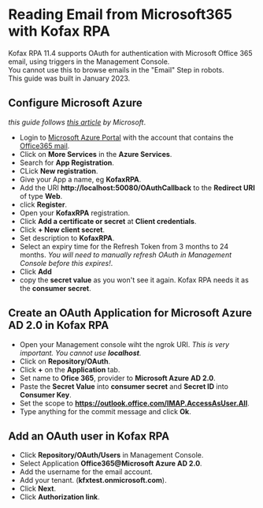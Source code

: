 # Reading Email from Microsoft365 with Kofax RPA
Kofax RPA 11.4 supports OAuth for authentication with Microsoft Office 365 email, using triggers in the Management Console.  
You cannot use this to browse emails in the "Email" Step in robots.  
This guide was built in January 2023.

## Configure Microsoft Azure
*this guide follows [this article](https://learn.microsoft.com/en-us/exchange/client-developer/legacy-protocols/how-to-authenticate-an-imap-pop-smtp-application-by-using-oauth) by Microsoft*.
* Login to [Microsoft Azure Portal](https://portal.azure.com) with the account that contains the [Office365 mail](https://outlook.office.com).
* Click on **More Services** in the **Azure Services**.
* Search for **App Registration**.
* CLick **New registration**.
* Give your App a name, eg **KofaxRPA**.
* Add the URI **http://localhost:50080/OAuthCallback** to the **Redirect URI** of type **Web**.
* click **Register**.
* Open your **KofaxRPA** registration.
* Click **Add a certificate or secret** at **Client credentials**.
* Click **+ New client secret**.
* Set description to **KofaxRPA**.
* Select an expiry time for the Refresh Token from 3 months to 24 months. *You will need to manually refresh OAuth in Management Console before this expires!*.
* Click **Add**
* copy the **secret value** as you won't see it again. Kofax RPA needs it as the **consumer secret**.

## Create an OAuth Application for Microsoft Azure AD 2.0 in Kofax RPA 
* Open your Management console wiht the ngrok URI. *This is very important. You cannot use **localhost**.*  
* Click on **Repository/OAuth**.
* Click **+** on the **Application** tab.
* Set name to **Ofice 365**, provider to **Microsoft Azure AD 2.0**.
* Paste the **Secret Value** into **consumer secret** and **Secret ID** into **Consumer Key**.
* Set the scope to **https://outlook.office.com/IMAP.AccessAsUser.All**.
* Type anything for the commit message and click **Ok**.
## Add an OAuth user in Kofax RPA
* Click **Repository/OAuth/Users** in Management Console.
* Select Application **Office365@Microsoft Azure AD 2.0**.
* Add the username for the email account.
* Add your tenant. (**kfxtest.onmicrosoft.com**).
* Click **Next**.
* Click **Authorization link**.
